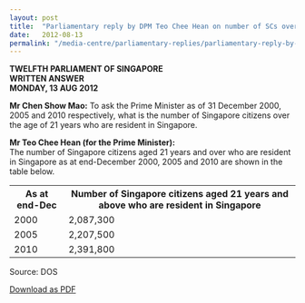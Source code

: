 ```yaml
---
layout: post
title:  "Parliamentary reply by DPM Teo Chee Hean on number of SCs over the age of 21 years who are resident in Singapore"
date:   2012-08-13
permalink: "/media-centre/parliamentary-replies/parliamentary-reply-by-minister-grace-fu-on-13-aug-2012"
---
```


**TWELFTH PARLIAMENT OF SINGAPORE  
WRITTEN ANSWER  
MONDAY, 13 AUG 2012**  

**Mr Chen Show Mao:**
To ask the Prime Minister as of 31 December 2000, 2005 and 2010 respectively, what is the number of Singapore citizens over the age of 21 years who are resident in Singapore. 

**Mr Teo Chee Hean (for the Prime Minister):**  
The number of Singapore citizens aged 21 years and over who are resident in 
Singapore as at end-December 2000, 2005 and 2010 are shown in the table below. 

<table class="table-h">  <tr>    <th>As at end-Dec</th>   <th>Number of Singapore citizens aged 21 years and above who are resident in Singapore</th>  </tr>   <tr>    <td>2000</td>    <td>2,087,300</td>  </tr>
<tr>    <td>2005</td>    <td>2,207,500</td>  </tr>
<tr>    <td>2010</td>    <td>2,391,800</td>  </tr>

</table>

Source: DOS

[Download as PDF](https://github.com/isomerpages/isomerpages-stratgroup/raw/master/images/parliamentary%20files/parliamentary-reply-by-dpm-teo-chee-hean-on-13-aug-2012-1.pdf)
